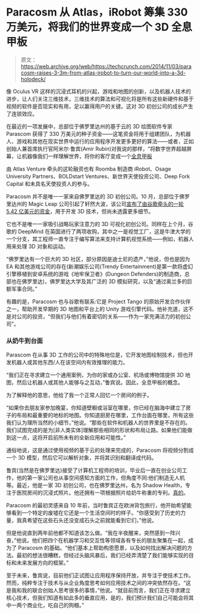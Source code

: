 # Paracosm 从 Atlas，iRobot 筹集 330 万美元，将我们的世界变成一个 3D 全息甲板

> 原文：<https://web.archive.org/web/https://techcrunch.com/2014/11/03/paracosm-raises-3-3m-from-atlas-irobot-to-turn-our-world-into-a-3d-holodeck/>

像 Oculus VR 这样的沉浸式耳机的兴起，游戏和地图的创新，以及机器人技术的进步，让人们关注三维技术，三维技术的算法和可视化将是所有这些新硬件和基于视频的软件是否现实和有用，足以赢得用户的关键。这对 3D 初创公司的成长产生了连锁效应。

在最近的一项发展中，总部位于佛罗里达州的基于云的 3D 绘图软件专家 Parascom 获得了 330 万美元的种子资金——这笔资金将用于组建团队，为机器人、游戏和其他在现实世界中运行的应用程序开发更多更好的算法——或者，正如创始人兼首席执行官阿米尔·鲁宾(Amir Rubin)对我说的那样，“将数字世界超越屏幕，让机器像我们一样理解世界，将你的客厅变成一个[全息甲板](https://web.archive.org/web/20230320163403/http://en.wikipedia.org/wiki/Holodeck)

由 Atlas Venture 牵头的这轮融资也有 Roomba 制造商 iRobot、Osage University Partners、BOLDstart Ventures、新世界天使投资公司、Deep Fork Capital 和未具名天使投资人的参与。

Paracosm 并不是唯一一家来自佛罗里达的 3D 初创公司。10 月，总部位于佛罗里达州的 Magic Leap 公司引起了轩然大波，该公司[宣布了由谷歌牵头的一轮 5.42 亿美元的资金](https://web.archive.org/web/20230320163403/https://techcrunch.com/2014/10/21/magic-leap-tech/)，用于开发 3D 技术，但尚未透露更多细节。

它也不是唯一一家吸引战略玩家注意力的 3D 可视化初创公司。同样在上个月，谷歌的 DeepMind 在英国进行了两项收购，其中之一是视觉工厂，这是牛津大学的一个分支，其工程师一直专注于编写算法来支持计算机视觉系统——例如，机器人用来处理 3D 对象和运动。

“佛罗里达有一个巨大的 3D 社区，部分原因是迪士尼的遗产，”他说，但也是因为 EA 和其他游戏公司的存在(新潮娱乐公司(Trendy Entertainment)是第一款将虚幻引擎移植到安卓系统的游戏《地牢保卫者》(Dungeon Defenders)的制造商，总部也在佛罗里达)，佛罗里达大学及其广泛的 3D 模拟研究，以及“通过奥兰多的巨额军事合同。”

有趣的是，Paracosm 也与谷歌有联系:它是 Project Tango 的原始开发合作伙伴之一，帮助开发早期的 3D 地图和平台上的 Unity 游戏引擎代码。他补充道，这不是对公司的投资，“但我们与他们有着密切的关系——作为一家充满活力的初创公司”。

### 从奶牛到台面

Parascom 在从事 3D 工作的公司中的特殊地位是，它开发地图绘制技术，但也开发机器人或其他东西/人在该空间内有效推理的能力。

“我们正在寻求建立一个通用案例，为你的家或办公室、机场或博物馆提供 3D 地图，然后让机器人或其他人能够与之互动，”鲁宾说。因此，全息甲板的概念。

为了解释他的意思，他给了我一个正常人回忆一个房间的例子。

“如果你去朋友家参加晚宴，你知道壁橱或浴室在哪里，你已经在脑海中建立了房子的布局和最重要的地标的地图。你知道厨房在哪里，工作台面在哪里，所有这些我们认为理所当然的小细节，”他说。“那些在软件和机器人的世界里是不存在的。我们试图完成的是为[非人类实体]理解那些相同的形状和布局让路。如果他们能做到这一点，这将开启前所未有的全新应用和可能性。”

通俗地说，这是通过使用视频的基于云的处理来完成的，Paracosm 将视频分割成一个 3D 模型，然后它可以解析对象，并将其识别和翻译成代码。

鲁宾(当然是在佛罗里达)接受了计算机工程师的培训，毕业后一直在创业公司工作，他的第一家公司也从事空间感知方面的工作，但角度不同:他们制造无人机等。最近，他是一家 3D 初创公司，也在佛罗里达州，名为 Shadow Health，专注于医院房间的沉浸式照片。他还拥有一项根据照片给奶牛称重的专利。[真的](https://web.archive.org/web/20230320163403/https://www.google.com.tr/patents/US8351656)。

Paracosm 的最初灵感来自 10 年前，当时鲁宾正在欧洲背包旅行，他开始希望能够看到一个特定的废墟在它还是一个生活空间时的样子。“你感受到了历史的力量，我真希望在这些石头还没变成石头之前就能看到它们，”他说。

但是他说直到两年前他都不知道该怎么做。“我在半夜醒来，突然感到一阵兴奋，”他说。他们把四个在机器学习和交互性等领域各有专长的朋友聚集在一起，成为了 Paracosm 的基础。“他们基本上帮助构思愿景，以及如何找出解决问题的方法。最初的想法很糟糕，但经过头脑风暴后，我们已经弄清楚了我们能够实现的目标和未来发展方向的框架。”

至于未来，鲁宾说，目前他们正试图让应用程序保持开放，并专注于使技术工作。然而，纯粹专注于技术与从企业角度思考如何应用技术之间的冲突依然存在。“这是我和我的联合创始人思考很多的事情，”他说。“就目前而言，我们正在寻求建立核心技术，但我们知道有如此多的垂直应用，是的，我们预计我们自己可能会将其中一两个商业化，吃自己的狗粮。”